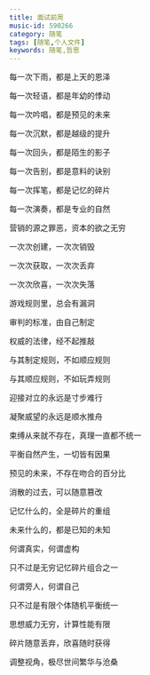 ```yaml
---
title: 面试前周
music-id: 590266
category: 随笔
tags: [随笔,个人文件]
keywords: 随笔,哲思 
---
```




每一次下雨，都是上天的恩泽

每一次轻语，都是年幼的悸动

每一次吟唱，都是预见的未来

每一次沉默，都是越级的提升

每一次回头，都是陌生的影子

每一次告别，都是意料的诀别

每一次挥笔，都是记忆的碎片

每一次演奏，都是专业的自然



营销的源之罪恶，资本的欲之无穷



一次次创建，一次次销毁

一次次获取，一次次丢弃

一次次欣喜，一次次失落

游戏规则里，总会有漏洞

审判的标准，由自己制定

权威的法律，经不起推敲



与其制定规则，不如顺应规则

与其顺应规则，不如玩弄规则



迎接对立的永远是寸步难行

凝聚威望的永远是顺水推舟



束缚从来就不存在，真理一直都不统一

平衡自然产生，一切皆有因果



预见的未来，不存在吻合的百分比

消散的过去，可以随意篡改

记忆什么的，全是碎片的重组

未来什么的，都是已知的未知



何谓真实，何谓虚构

只不过是无穷记忆碎片组合之一

何谓旁人，何谓自己

只不过是有限个体随机平衡统一



思想威力无穷，计算性能有限

碎片随意丢弃，欣喜随时获得



调整视角，极尽世间繁华与沧桑